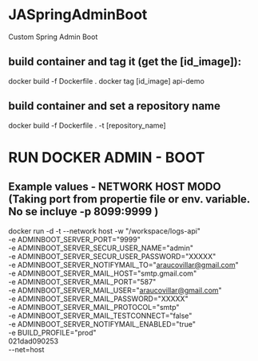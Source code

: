 # JASpringAdminBoot

Custom Spring Admin Boot

## build container and tag it  (get the [id_image]):

docker build -f Dockerfile .
docker tag [id_image] api-demo

## build container and set a repository name
docker build -f Dockerfile .  -t [repository_name]

# RUN DOCKER ADMIN - BOOT

## Example values - NETWORK HOST MODO (Taking port from propertie file or env. variable. No se incluye -p 8099:9999 )

docker run -d -t --network host -w "/workspace/logs-api" \
-e ADMINBOOT_SERVER_PORT="9999" \
-e ADMINBOOT_SERVER_SECUR_USER_NAME="admin" \
-e ADMINBOOT_SERVER_SECUR_USER_PASSWORD="XXXXX" \
-e ADMINBOOT_SERVER_NOTIFYMAIL_TO="araucovillar@gmail.com" \
-e ADMINBOOT_SERVER_MAIL_HOST="smtp.gmail.com" \
-e ADMINBOOT_SERVER_MAIL_PORT="587" \
-e ADMINBOOT_SERVER_MAIL_USER="araucovillar@gmail.com" \
-e ADMINBOOT_SERVER_MAIL_PASSWORD="XXXXX" \
-e ADMINBOOT_SERVER_MAIL_PROTOCOL="smtp" \
-e ADMINBOOT_SERVER_MAIL_TESTCONNECT="false" \
-e ADMINBOOT_SERVER_NOTIFYMAIL_ENABLED="true" \
-e BUILD_PROFILE="prod" \
 021dad090253 \
--net=host
